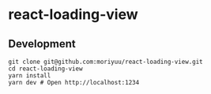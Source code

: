 # react-loading-view

## Development

```shell
git clone git@github.com:moriyuu/react-loading-view.git
cd react-loading-view
yarn install
yarn dev # Open http://localhost:1234
```
